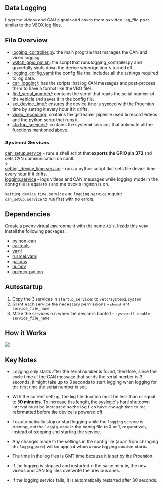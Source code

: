 ## Data Logging
Logs the videos and CAN signals and saves them as video-log_file pairs similar to the VBOX log files.



## File Overview
- [logging_controller.py](logging_controller.py): the main program that manages the CAN and video logging.  
- [watch_gpio_pin.sh](watch_gpio_pin.sh): the script that runs logging_controller.py and gracefully shuts down the device when ignition is turned off.
- [logging_config.yaml](logging_config.yaml): the config file that includes all the settings required to log data. 
- [can_logging/](can_logging): has the scripts that log CAN messages and post-process them to have a format like the VBO files. 
- [find_serial_number/](find_serial_number): contains the script that reads the serial number of the vehicle and saves it in the config file. 
- [set_device_time/](set_device_time): ensures the device time is synced with the Proemion time by setting it every hour if it drifts.   
- [video_recording/](video_recording): contains the gstreamer pipleine used to record videos and the python script that runs it.
- [startup_services/](startup_services): contains the systemd services that automate all the functions mentioned above.



### Systemd Services
[can_setup.service](startup_services/can_setup.service) - runs a shell script that **exports the GPIO pin 373** and sets CAN cummunication on can0.<br>
&darr;<br>
[setting_device_time.service](startup_services/setting_device_time.service) - runs a python script that sets the device time every hour if it drifts.<br>
[logging.service](startup_services/logging.service) - logs videos and CAN messages while logging_mode in the config file is equal to 1 and the truck's ingition is on.

```setting_device_time.service``` and ```logging.service``` require ```can_setup.service``` to run first with no errors. 



## Dependencies
Create a pyenv virtual environment with the name ```AIPY```. Inside this venv install the following packages:
* [python-can](https://pypi.org/project/python-can/) 
* [cantools](https://pypi.org/project/cantools/) 
* [yaml](https://pypi.org/project/PyYAML/) 
* [ruamel.yaml](https://pypi.org/project/ruamel.yaml/) 
* [pandas](https://pypi.org/project/pandas/)
* [numpy](https://pypi.org/project/numpy/)
* [opencv-python](https://pypi.org/project/opencv-python/)



## Autostartup
1. Copy the 3 services in `startup_services` to ```/etc/systemd/system```<br>
2. Grant each service the necessary permissions - ```chmod 644 service_file_name```  
3. Make the services run when the device is booted - ```systemctl enable service_file_name```  

 


## How it Works
<img src="logging_pipeline.png">


## Key Notes 

* Logging only starts after the serial number is found, therefore, since the cycle time of the CAN message that sends the serial number is 3 seconds, it might take up to 3 seconds to start logging when logging for the first time the serial number is set.  

* With the current setting, the log file duration must be less than or equal to **50 minutes**. To increase this length, the syslogic's hard shutdown interval must be increased so the log files have enough time to me reformatted before the device is powered off. 

* To automatically stop or start logging while the ```logging``` service is running, set the ```loggig_mode``` in the config file to 0 or 1, respectively, instead of stopping and starting the service. 

* Any changes made to the settings in the config file (apart from changing the ```loggig_mode```) will be applied when a new logging session starts.

* The time in the log files is GMT time because it is set by the Proemion. 

* If the logging is stopped and restarted in the same minute, the new videos and CAN log files overwrite the previous ones.

* If the logging service fails, it is automatically restarted after 30 seconds.
 
 


 
 
